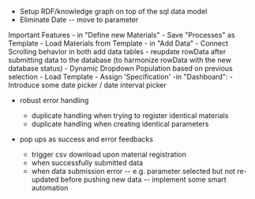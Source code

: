 - Setup RDF/knowledge graph on top of the sql data model
- Eliminate Date -- move to parameter


Important Features
    - in "Define new Materials"
        - Save "Processes" as Template
        - Load Materials from Template
    - in "Add Data"
        - Connect Scrolling behavior in both add data tables
        - reupdate rowData after submitting data to the database (to harmonize rowData with the new database status)
        - Dynamic Dropdown Population based on previous selection
        - Load Template
        - Assign 'Specification'
    -in "Dashboard":
        - Introduce some date picker / date interval picker

- robust error handling
    - duplicate handling when trying to register identical materials
    - duplicate handling when creating identical parameters

- pop ups as success and error feedbacks
    - trigger csv download upon material registration
    - when successfully submitted data
    - when data submission error -- e.g. parameter selected but not re-updated before pushing new data -- implement some smart automation

